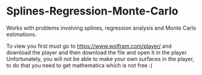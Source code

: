 # Splines-Regression-Monte-Carlo
Works with problems involving splines, regression analysis and Monte Carlo estimations. 

To view you first must go to https://www.wolfram.com/player/ and download the player and then download the file and open it in the player. Unfortunately, you will not be able to make your own surfaces in the player, to do that you need to get mathematica which is not free :( 
